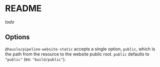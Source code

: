 
# README

*todo*

## Options

`@hauslo/pipeline-website-static` accepts a single option, `public`, which is the path from the resource to the website public root. `public` defaults to `"public"` (ex: `"build/public"`).
